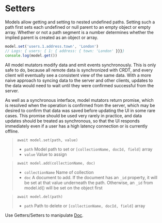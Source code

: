 # Setters

Models allow getting and setting to nested undefined paths. Setting such a path first sets each undefined or null parent to an empty object or empty array. Whether or not a path segment is a number determines whether the implied parent is created as an object or array.

```js
model.set('users.1.address.town', 'London')
// Logs: { users: { 1: { address: { town: 'London' }}}}
console.log(model.get())
```

All model mutators modify data and emit events synchronously. This is only safe to do, because all remote data is synchronized with CRDT, and every client will eventually see a consistent view of the same data. With a more naive approach to syncing data to the server and other clients, updates to the data would need to wait until they were confirmed successful from the server.

As well as a synchronous interface, model mutators return promise, which is resolved when the operation is confirmed from the server, which may be desired to confirm that data was saved before updating the UI in some rare cases. This promise should be used very rarely in practice, and data updates should be treated as synchronous, so that the UI responds
immediately even if a user has a high latency connection or is currently offline.

> `await model.set(path, value)`
> * `path` Model path to set or `[collectionName, docId, field]` array
> * `value` Value to assign

> `await model.add(collectionName, doc)`
> * `collectionName` Name of collection
> * `doc` A document to add. If the document has an `_id` property, it will be set at that value underneath the path. Otherwise, an `_id` from model.id() will be set on the object first

> `await model.del(path)`
> * `path` Path to delete or `[collectionName, docId, field]` array

Use Getters/Setters to manipulate [Doc](/docs/doc).
